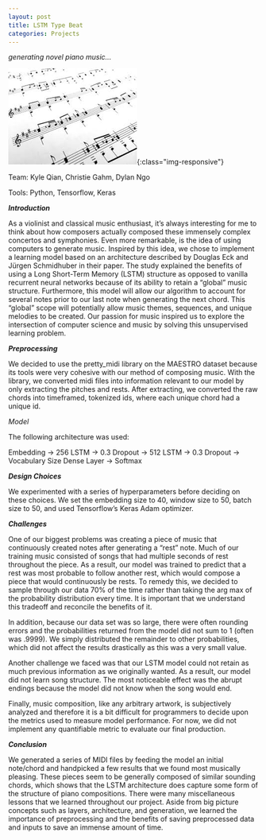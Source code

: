 ```yaml
---
layout: post
title: LSTM Type Beat
categories: Projects
---
```


*generating novel piano music...*

![GoogleClips](/public/images/score.jpg){:class="img-responsive"}

<!--more-->

Team: Kyle Qian, Christie Gahm, Dylan Ngo

Tools: Python, Tensorflow, Keras

***Introduction***

As a violinist and classical music enthusiast, it’s always interesting for me to think about how composers actually composed these immensely complex concertos and symphonies. Even more remarkable, is the idea of using computers to generate music. Inspired by this idea, we chose to implement a learning model based on an architecture described by Douglas Eck and Jürgen Schmidhuber in their paper. The study explained the benefits of using a Long Short-Term Memory (LSTM) structure as opposed to vanilla recurrent neural networks because of its ability to retain a “global” music structure. Furthermore, this model will allow our algorithm to account for several notes prior to our last note when generating the next chord. This “global” scope will potentially allow music themes, sequences, and unique melodies to be created. Our passion for music inspired us to explore the intersection of computer science and music by solving this unsupervised learning problem.

***Preprocessing***

We decided to use the pretty_midi library on the MAESTRO dataset because its tools were very cohesive with our method of composing music. With the library, we converted midi files into information relevant to our model by only extracting the pitches and rests. After extracting, we converted the raw chords into timeframed, tokenized ids, where each unique chord had a unique id.

*Model*

The following architecture was used:

Embedding       →     256 LSTM         →    0.3 Dropout       →    512 LSTM           →    0.3 Dropout       →       Vocabulary Size Dense Layer       →    Softmax

***Design Choices***

We experimented with a series of hyperparameters before deciding on these choices. We set the embedding size to 40, window size to 50, batch size to 50, and used Tensorflow’s Keras Adam optimizer.
    

***Challenges***

One of our biggest problems was creating a piece of music that continuously created notes after generating a “rest” note. Much of our training music consisted of songs that had multiple seconds of rest throughout the piece. As a result, our model was trained to predict that a rest was most probable to follow another rest, which would compose a piece that would continuously be rests. To remedy this, we decided to sample through our data 70% of the time rather than taking the arg max of the probability distribution every time. It is important that we understand this tradeoff and reconcile the benefits of it.

In addition, because our data set was so large, there were often rounding errors and the probabilities returned from the model did not sum to 1 (often was .9999). We simply distributed the remainder to other probabilities, which did not affect the results drastically as this was a very small value.

Another challenge we faced was that our LSTM model could not retain as much previous information as we originally wanted. As a result, our model did not learn song structure. The most noticeable effect was the abrupt endings because the model did not know when the song would end.

Finally, music composition, like any arbitrary artwork, is subjectively analyzed and therefore it is a bit difficult for programmers to decide upon the metrics used to measure model performance. For now, we did not implement any quantifiable metric to evaluate our final production.

***Conclusion***

We generated a series of MIDI files by feeding the model an initial note/chord and handpicked a few results that we found most musically pleasing. These pieces seem to be generally composed of similar sounding chords, which shows that the LSTM architecture does capture some form of the structure of piano compositions. There were many miscellaneous lessons that we learned throughout our project. Aside from big picture concepts such as layers, architecture, and generation, we learned the importance of preprocessing and the benefits of saving preprocessed data and inputs to save an immense amount of time. 
